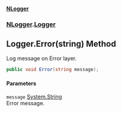 #### [NLogger](./index.md 'index')
### [NLogger](./NLogger.md 'NLogger').[Logger](./NLogger-Logger.md 'NLogger.Logger')
## Logger.Error(string) Method
Log message on Error layer.  
```csharp
public void Error(string message);
```
#### Parameters
<a name='NLogger-Logger-Error(string)-message'></a>
`message` [System.String](https://docs.microsoft.com/en-us/dotnet/api/System.String 'System.String')  
Error message.  
  
